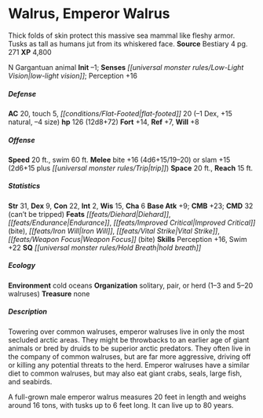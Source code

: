 ﻿---
cssclass: [monsters]
title1: Walrus, Emperor Walrus
desc_short: Thick folds of skin protect this massive sea mammal like fleshy armor.
  Tusks as tall as humans jut from its whiskered face.
title2: Emperor Walrus
CR: 8
sources:
- name: Bestiary 4
  page: 271
  link: http://paizo.com/products/btpy91ds?Pathfinder-Roleplaying-Game-Bestiary-4
XP: 4800
alignment: N
size: Gargantuan
type: animal
initiative:
  bonus: -1
senses:
  low-light vision: true
AC:
  AC: 20
  touch: 5
  flat_footed: 20
  components:
    dex: -1
    natural: 15
    size: -4
HP:
  HP: 126
  long: 12d8+72
saves:
  fort: 14
  ref: 7
  will: 8
speeds:
  base: 20
  swim: 60
attacks:
  melee:
  - - text: bite +16 (4d6+15/19-20)
      entries:
      - - damage: 4d6+15
          crit_range: 19-20
      attack: bite
      bonus:
      - 16
  - - text: slam +15 (2d6+15 plus trip)
      entries:
      - - damage: 2d6+15
        - effect: trip
      attack: slam
      bonus:
      - 15
space: 20
reach: 15
ability_scores:
  STR: 31
  DEX: 9
  CON: 22
  INT: 2
  WIS: 15
  CHA: 6
BAB: 9
CMB: 23
CMD: 32
CMD_other: can't be tripped
feats:
- name: Diehard
- name: Endurance
- name: Improved Critical (bite)
- name: Iron Will
- name: Vital Strike
- name: Weapon Focus (bite)
skills:
  Perception: 16
  Swim: 22
special_qualities:
- hold breath
ecology:
  environment: cold oceans
  organization: solitary, pair, or herd (1-3 and 5-20 walruses)
  treasure_type: none
desc_long: |-
  Towering over common walruses, emperor walruses live in only the most secluded arctic areas. They might be throwbacks to an earlier age of giant animals or bred by druids to be superior arctic predators. They often live in the company of common walruses, but are far more aggressive, driving off or killing any potential threats to the herd. Emperor walruses have a similar diet to common walruses, but may also eat giant crabs, seals, large fish, and seabirds.

  A full-grown male emperor walrus measures 20 feet in length and weighs around 16 tons, with tusks up to 6 feet long. It can live up to 80 years.

---

# Walrus, Emperor Walrus
Thick folds of skin protect this massive sea mammal like fleshy armor. Tusks as tall as humans jut from its whiskered face.
**Source** Bestiary 4 pg. 271
**XP** 4,800

N Gargantuan animal
**Init** –1; **Senses** _[[universal monster rules/Low-Light Vision|low-light vision]]_; Perception +16

##### Defense

**AC** 20, touch 5, _[[conditions/Flat-Footed|flat-footed]]_ 20 (–1 Dex, +15 natural, –4 size)
**hp** 126 (12d8+72)
**Fort** +14, **Ref** +7, **Will** +8

##### Offense
**Speed** 20 ft., swim 60 ft.
**Melee** bite +16 (4d6+15/19–20) or slam +15 (2d6+15 plus _[[universal monster rules/Trip|trip]]_)
**Space** 20 ft., **Reach** 15 ft.

##### Statistics
**Str** 31, **Dex** 9, **Con** 22, **Int** 2, **Wis** 15, **Cha** 6
**Base Atk** +9; **CMB** +23; **CMD** 32 (can’t be tripped)
**Feats** _[[feats/Diehard|Diehard]]_, _[[feats/Endurance|Endurance]]_, _[[feats/Improved Critical|Improved Critical]]_ (bite), _[[feats/Iron Will|Iron Will]]_, _[[feats/Vital Strike|Vital Strike]]_, _[[feats/Weapon Focus|Weapon Focus]]_ (bite)
**Skills** Perception +16, Swim +22
**SQ** _[[universal monster rules/Hold Breath|hold breath]]_

##### Ecology

**Environment** cold oceans
**Organization** solitary, pair, or herd (1–3 and 5–20 walruses)
**Treasure** none

##### Description

Towering over common walruses, emperor walruses live in only the most secluded arctic areas. They might be throwbacks to an earlier age of giant animals or bred by druids to be superior arctic predators. They often live in the company of common walruses, but are far more aggressive, driving off or killing any potential threats to the herd. Emperor walruses have a similar diet to common walruses, but may also eat giant crabs, seals, large fish, and seabirds.

A full-grown male emperor walrus measures 20 feet in length and weighs around 16 tons, with tusks up to 6 feet long. It can live up to 80 years.